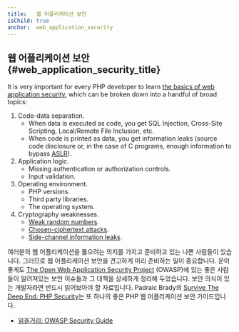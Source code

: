 ```yaml
---
title:   웹 어플리케이션 보안
isChild: true
anchor:  web_application_security
---
```


## 웹 어플리케이션 보안 {#web_application_security_title}

It is very important for every PHP developer to learn [the basics of web application security][4], which can be broken
down into a handful of broad topics:

1. Code-data separation.
   * When data is executed as code, you get SQL Injection, Cross-Site Scripting, Local/Remote File Inclusion, etc.
   * When code is printed as data, you get information leaks (source code disclosure or, in the case of C programs,
     enough information to bypass [ASLR][5]).
2. Application logic.
   * Missing authentication or authorization controls.
   * Input validation.
3. Operating environment.
   * PHP versions.
   * Third party libraries.
   * The operating system.
4. Cryptography weaknesses.
   * [Weak random numbers][6].
   * [Chosen-ciphertext attacks][7].
   * [Side-channel information leaks][8].

여러분의 웹 어플리케이션을 뚫으려는 의지를 가지고 준비하고 있는 나쁜 사람들이 있습니다. 그러므로 웹 어플리케이션
보안을 견고하게 미리 준비하는 일이 중요합니다. 운이 좋게도 [The Open Web Application Security Project][1] (OWASP)에
있는 좋은 사람들이 알려져있는 보안 이슈들과 그 대책을 상세하게 정리해 두었습니다. 보안 의식이 있는 개발자라면 반드시
읽어보아야 할 자료입니다.  Padraic Brady의 [Survive The Deep End: PHP Security][3]는 또 하나의 좋은 PHP 웹 어플리케이션 보안 가이드입니다.

* [읽을거리: OWASP Security Guide][2]


[1]: https://www.owasp.org/
[2]: https://www.owasp.org/index.php/Guide_Table_of_Contents
[3]: https://phpsecurity.readthedocs.io/en/latest/index.html
[4]: https://paragonie.com/blog/2015/08/gentle-introduction-application-security
[5]: http://searchsecurity.techtarget.com/definition/address-space-layout-randomization-ASLR
[6]: https://paragonie.com/blog/2016/01/on-design-and-implementation-stealth-backdoor-for-web-applications
[7]: https://paragonie.com/blog/2015/05/using-encryption-and-authentication-correctly
[8]: http://blog.ircmaxell.com/2014/11/its-all-about-time.html

